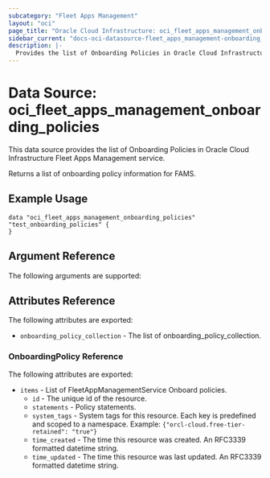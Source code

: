 ```yaml
---
subcategory: "Fleet Apps Management"
layout: "oci"
page_title: "Oracle Cloud Infrastructure: oci_fleet_apps_management_onboarding_policies"
sidebar_current: "docs-oci-datasource-fleet_apps_management-onboarding_policies"
description: |-
  Provides the list of Onboarding Policies in Oracle Cloud Infrastructure Fleet Apps Management service
---
```


# Data Source: oci_fleet_apps_management_onboarding_policies
This data source provides the list of Onboarding Policies in Oracle Cloud Infrastructure Fleet Apps Management service.

Returns a list of onboarding policy information for FAMS.


## Example Usage

```hcl
data "oci_fleet_apps_management_onboarding_policies" "test_onboarding_policies" {
}
```

## Argument Reference

The following arguments are supported:



## Attributes Reference

The following attributes are exported:

* `onboarding_policy_collection` - The list of onboarding_policy_collection.

### OnboardingPolicy Reference

The following attributes are exported:

* `items` - List of FleetAppManagementService Onboard policies.
	* `id` - The unique id of the resource.
	* `statements` - Policy statements.
	* `system_tags` - System tags for this resource. Each key is predefined and scoped to a namespace. Example: `{"orcl-cloud.free-tier-retained": "true"}` 
	* `time_created` - The time this resource was created. An RFC3339 formatted datetime string.
	* `time_updated` - The time this resource was last updated. An RFC3339 formatted datetime string.

